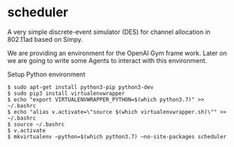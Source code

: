 # scheduler
A very simple discrete-event simulator (DES) for channel allocation in 802.11ad based on Simpy.

We are providing an environment for the OpenAI Gym frame work.
Later on we are going to write some Agents to interact with this environment. 

Setup Python environment
```
$ sudo apt-get install python3-pip python3-dev
$ sudo pip3 install virtualenvwrapper
$ echo "export VIRTUALENVWRAPPER_PYTHON=$(which python3.7)" >> ~/.bashrc
$ echo "alias v.activate=\"source $(which virtualenvwrapper.sh)\"" >> ~/.bashrc
$ source ~/.bashrc
$ v.activate
$ mkvirtualenv —python=$(which python3.7) —no-site-packages scheduler
```